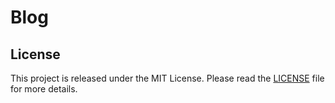 # Blog

## License

This project is released under the MIT License. Please read the [LICENSE](https://github.com/godruoyi/gblog/blob/astro/LICENSE) file for more details.
